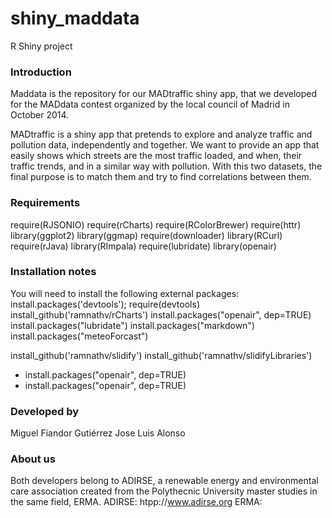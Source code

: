shiny_maddata
=============

R Shiny project


### Introduction
Maddata is the repository for our MADtraffic shiny app, that we developed for the MADdata contest organized by the local council of Madrid in October 2014.

MADtraffic is a shiny app that pretends to explore and analyze traffic and pollution data, independently and together. We want to provide an app that easily shows which streets are the most traffic loaded, and when, their traffic trends, and in a similar way with pollution. With this two datasets, the final purpose is to match them and try to find correlations between them.

### Requirements

require(RJSONIO)
require(rCharts)
require(RColorBrewer)
require(httr)
library(ggplot2)
library(ggmap)
require(downloader)
library(RCurl)
require(rJava)
library(RImpala)
require(lubridate)
library(openair)


### Installation notes
You will need to install the following external packages:
install.packages('devtools'); 
require(devtools)
install_github('ramnathv/rCharts')
install.packages("openair", dep=TRUE)
install.packages("lubridate")
install.packages("markdown")
install.packages("meteoForcast")


install_github('ramnathv/slidify')
install_github('ramnathv/slidifyLibraries')


* install.packages("openair", dep=TRUE)
* install.packages("openair", dep=TRUE)

### Developed by
Miguel Fiandor Gutiérrez
Jose Luis Alonso

### About us
Both developers belong to ADIRSE, a renewable energy and environmental care association created from the Polythecnic University master studies in the same field, ERMA.
ADIRSE: htpp://www.adirse.org
ERMA:


